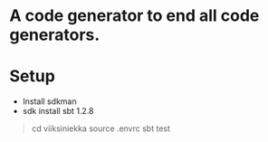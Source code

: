 # A code generator to end all code generators.

# Setup
  * Install sdkman
  * sdk install sbt 1.2.8
  > cd viiksiniekka
  > source .envrc
  > sbt test
